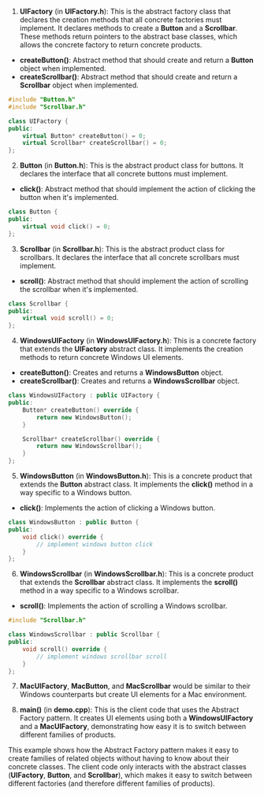 



1. **UIFactory** (in **UIFactory.h**): This is the abstract factory class that declares the creation methods that all concrete factories must implement. It declares methods to create a **Button** and a **Scrollbar**. These methods return pointers to the abstract base classes, which allows the concrete factory to return concrete products.

- **createButton()**: Abstract method that should create and return a **Button** object when implemented.
- **createScrollbar()**: Abstract method that should create and return a **Scrollbar** object when implemented.

```cpp
#include "Button.h"
#include "Scrollbar.h"

class UIFactory {
public:
    virtual Button* createButton() = 0;
    virtual Scrollbar* createScrollbar() = 0;
};
```
2. **Button** (in **Button.h**): This is the abstract product class for buttons. It declares the interface that all concrete buttons must implement.

- **click()**: Abstract method that should implement the action of clicking the button when it's implemented.

```cpp
class Button {
public:
    virtual void click() = 0;
};
```

3. **Scrollbar** (in **Scrollbar.h**): This is the abstract product class for scrollbars. It declares the interface that all concrete scrollbars must implement.

- **scroll()**: Abstract method that should implement the action of scrolling the scrollbar when it's implemented.

```cpp
class Scrollbar {
public:
    virtual void scroll() = 0;
};
```

4. **WindowsUIFactory** (in **WindowsUIFactory.h**): This is a concrete factory that extends the **UIFactory** abstract class. It implements the creation methods to return concrete Windows UI elements.

- **createButton()**: Creates and returns a **WindowsButton** object.
- **createScrollbar()**: Creates and returns a **WindowsScrollbar** object.

```cpp
class WindowsUIFactory : public UIFactory {
public:
    Button* createButton() override {
        return new WindowsButton();
    }

    Scrollbar* createScrollbar() override {
        return new WindowsScrollbar();
    }
};
```

5. **WindowsButton** (in **WindowsButton.h**): This is a concrete product that extends the **Button** abstract class. It implements the **click()** method in a way specific to a Windows button.

- **click()**: Implements the action of clicking a Windows button.

```cpp
class WindowsButton : public Button {
public:
    void click() override {
        // implement windows button click
    }
};
```

6. **WindowsScrollbar** (in **WindowsScrollbar.h**): This is a concrete product that extends the **Scrollbar** abstract class. It implements the **scroll()** method in a way specific to a Windows scrollbar.

- **scroll()**: Implements the action of scrolling a Windows scrollbar.

```cpp
#include "Scrollbar.h"

class WindowsScrollbar : public Scrollbar {
public:
    void scroll() override {
        // implement windows scrollbar scroll
    }
};
```

7. **MacUIFactory**, **MacButton**, and **MacScrollbar** would be similar to their Windows counterparts but create UI elements for a Mac environment.

8. **main()** (in **demo.cpp**): This is the client code that uses the Abstract Factory pattern. It creates UI elements using both a **WindowsUIFactory** and a **MacUIFactory**, demonstrating how easy it is to switch between different families of products.

This example shows how the Abstract Factory pattern makes it easy to create families of related objects without having to know about their concrete classes. The client code only interacts with the abstract classes (**UIFactory**, **Button**, and **Scrollbar**), which makes it easy to switch between different factories (and therefore different families of products).


















